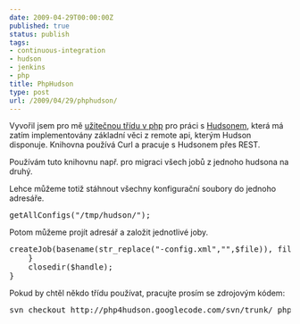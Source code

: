 ```yaml
---
date: 2009-04-29T00:00:00Z
published: true
status: publish
tags:
- continuous-integration
- hudson
- jenkins
- php
title: PhpHudson
type: post
url: /2009/04/29/phphudson/
---
```


Vyvořil jsem pro mě <a href="http://code.google.com/p/php4hudson/">užitečnou třídu v php</a> pro práci s <a href="http://hudson.dev.java.net">Hudsonem</a>, která má zatím implementovány základní věci z remote api, kterým Hudson disponuje. Knihovna používá Curl a pracuje s Hudsonem přes REST.

Používám tuto knihovnu např. pro migraci všech jobů z jednoho hudsona na druhý.

Lehce můžeme totiž stáhnout všechny konfigurační soubory do jednoho adresáře.
<pre>
getAllConfigs("/tmp/hudson/");
</pre>
Potom můžeme projít adresář a založit jednotlivé joby.
<pre>
createJob(basename(str_replace("-config.xml","",$file)), file_get_contents($dir.$file));
    }
    closedir($handle);
}
</pre>

Pokud by chtěl někdo třídu používat, pracujte prosím se zdrojovým kódem:  
<pre>svn checkout http://php4hudson.googlecode.com/svn/trunk/ php4hudson-read-only</pre>
